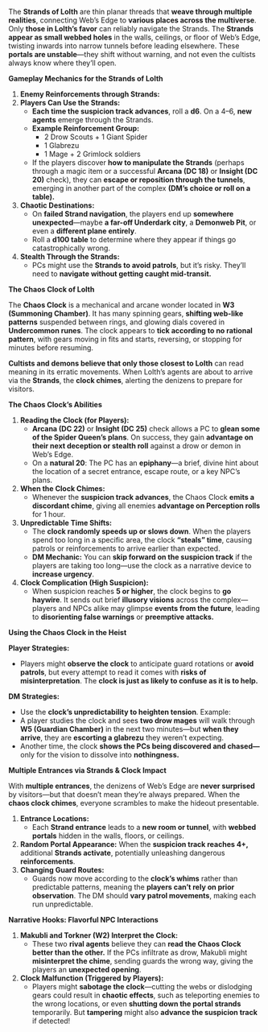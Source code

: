 The **Strands of Lolth** are thin planar threads that **weave through multiple realities**, connecting Web’s Edge to **various places across the multiverse**. Only **those in Lolth’s favor** can reliably navigate the Strands. The **Strands appear as small webbed holes** in the walls, ceilings, or floor of Web’s Edge, twisting inwards into narrow tunnels before leading elsewhere. These **portals are unstable**—they shift without warning, and not even the cultists always know where they’ll open.

**Gameplay Mechanics for the Strands of Lolth**
  
1. **Enemy Reinforcements through Strands:**
2. **Players Can Use the Strands:** 
	- **Each time the suspicion track advances**, roll a **d6**. On a 4–6, **new agents** emerge through the Strands.
	- **Example Reinforcement Group:**
		- 2 Drow Scouts + 1 Giant Spider
		- 1 Glabrezu
		- 1 Mage + 2 Grimlock soldiers
	- If the players discover **how to manipulate the Strands** (perhaps through a magic item or a successful **Arcana (DC 18)** or **Insight (DC 20)** check), they can **escape or reposition through the tunnels**, emerging in another part of the complex **(DM’s choice or roll on a table).**
3. **Chaotic Destinations:**
	- On **failed Strand navigation**, the players end up **somewhere unexpected**—maybe **a far-off Underdark city**, a **Demonweb Pit**, or even a **different plane entirely**.
	- Roll a **d100 table** to determine where they appear if things go catastrophically wrong.
4. **Stealth Through the Strands:**
	- PCs might use the **Strands to avoid patrols**, but it’s risky. They’ll need to **navigate without getting caught mid-transit.**  

**The Chaos Clock of Lolth**

The **Chaos Clock** is a mechanical and arcane wonder located in **W3 (Summoning Chamber)**. It has many spinning gears, **shifting web-like patterns** suspended between rings, and glowing dials covered in **Undercommon runes**. The clock appears to **tick according to no rational pattern**, with gears moving in fits and starts, reversing, or stopping for minutes before resuming.

**Cultists and demons believe that only those closest to Lolth** can read meaning in its erratic movements. When Lolth’s agents are about to arrive via the **Strands**, the **clock chimes**, alerting the denizens to prepare for visitors.

**The Chaos Clock’s Abilities**

1. **Reading the Clock (for Players):**
	- **Arcana (DC 22)** or **Insight (DC 25)** check allows a PC to **glean some of the Spider Queen’s plans**. On success, they gain **advantage on their next deception or stealth roll** against a drow or demon in Web’s Edge.
	- On a **natural 20**: The PC has an **epiphany**—a brief, divine hint about the location of a secret entrance, escape route, or a key NPC’s plans.
2. **When the Clock Chimes:**
	- Whenever the **suspicion track advances**, the Chaos Clock **emits a discordant chime**, giving all enemies **advantage on Perception rolls** for 1 hour.
3. **Unpredictable Time Shifts:**
	- The **clock randomly speeds up or slows down**. When the players spend too long in a specific area, the clock **“steals” time**, causing patrols or reinforcements to arrive earlier than expected.
	- **DM Mechanic:** You can **skip forward on the suspicion track** if the players are taking too long—use the clock as a narrative device to **increase urgency**.
4. **Clock Complication (High Suspicion):**
	- When suspicion reaches **5 or higher**, the clock begins to **go haywire**. It sends out brief **illusory visions** across the complex—players and NPCs alike may glimpse **events from the future**, leading to **disorienting false warnings** or **preemptive attacks.**

**Using the Chaos Clock in the Heist**

**Player Strategies:**

- Players might **observe the clock** to anticipate guard rotations or **avoid patrols**, but every attempt to read it comes with **risks of misinterpretation**. The **clock is just as likely to confuse as it is to help.**

**DM Strategies:**

- Use the **clock’s unpredictability to heighten tension**. Example:
- A player studies the clock and sees **two drow mages** will walk through **W5 (Guardian Chamber)** in the next two minutes—but **when they arrive**, they are **escorting a glabrezu** they weren’t expecting.
- Another time, the clock **shows the PCs being discovered and chased—** only for the vision to dissolve into **nothingness.**

**Multiple Entrances via Strands & Clock Impact**

With **multiple entrances**, the denizens of Web’s Edge are **never surprised** by visitors—but that doesn’t mean they’re always prepared. When the **chaos clock chimes**, everyone scrambles to make the hideout presentable.

1. **Entrance Locations:**
	- Each **Strand entrance** leads to a **new room or tunnel**, with **webbed portals** hidden in the walls, floors, or ceilings.
2. **Random Portal Appearance:** When the **suspicion track reaches 4+,** additional **Strands activate**, potentially unleashing dangerous **reinforcements**.
3. **Changing Guard Routes:**
	- Guards now move according to the **clock’s whims** rather than predictable patterns, meaning the **players can’t rely on prior observation**. The DM should **vary patrol movements**, making each run unpredictable.  

**Narrative Hooks: Flavorful NPC Interactions**  

1. **Makubli and Torkner (W2) Interpret the Clock:**
	- These two **rival agents** believe they can **read the Chaos Clock better than the other.** If the PCs infiltrate as drow, Makubli might **misinterpret the chime**, sending guards the wrong way, giving the players an **unexpected opening**.
2. **Clock Malfunction (Triggered by Players):**
	- Players might **sabotage the clock**—cutting the webs or dislodging gears could result in **chaotic effects**, such as teleporting enemies to the wrong locations, or even **shutting down the portal strands** temporarily. But **tampering** might also **advance the suspicion track** if detected!